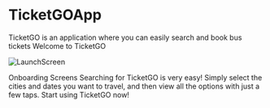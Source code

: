 # TicketGOApp
TicketGO is an application where you can easily search and book bus tickets
Welcome to TicketGO

![LaunchScreen](https://user-images.githubusercontent.com/111681902/231446943-fe33da7d-660c-40d7-add4-c52de4935689.png)

Onboarding Screens
Searching for TicketGO is very easy! Simply select the cities and dates you want to travel, and then view all the options with just a few taps.
Start using TicketGO now!
